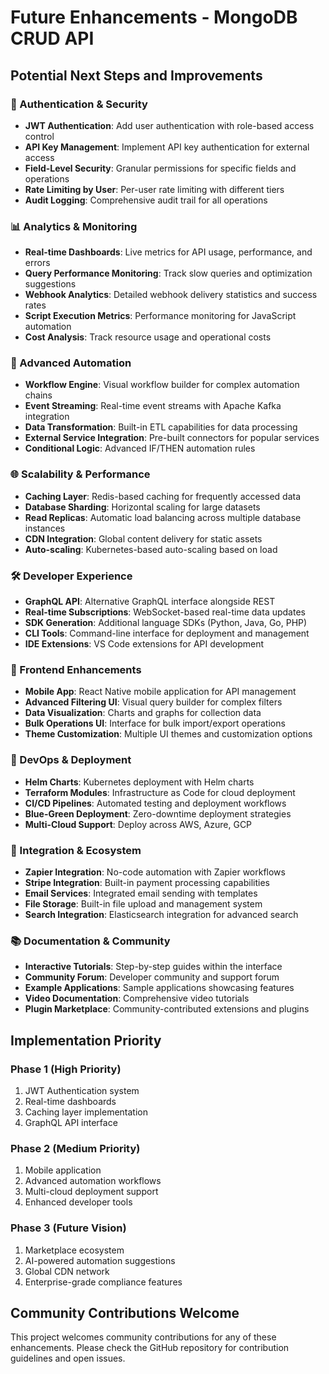 # Future Enhancements - MongoDB CRUD API

## Potential Next Steps and Improvements

### 🔐 Authentication & Security
- **JWT Authentication**: Add user authentication with role-based access control
- **API Key Management**: Implement API key authentication for external access
- **Field-Level Security**: Granular permissions for specific fields and operations
- **Rate Limiting by User**: Per-user rate limiting with different tiers
- **Audit Logging**: Comprehensive audit trail for all operations

### 📊 Analytics & Monitoring
- **Real-time Dashboards**: Live metrics for API usage, performance, and errors
- **Query Performance Monitoring**: Track slow queries and optimization suggestions
- **Webhook Analytics**: Detailed webhook delivery statistics and success rates
- **Script Execution Metrics**: Performance monitoring for JavaScript automation
- **Cost Analysis**: Track resource usage and operational costs

### 🔄 Advanced Automation
- **Workflow Engine**: Visual workflow builder for complex automation chains
- **Event Streaming**: Real-time event streams with Apache Kafka integration
- **Data Transformation**: Built-in ETL capabilities for data processing
- **External Service Integration**: Pre-built connectors for popular services
- **Conditional Logic**: Advanced IF/THEN automation rules

### 🌐 Scalability & Performance
- **Caching Layer**: Redis-based caching for frequently accessed data
- **Database Sharding**: Horizontal scaling for large datasets
- **Read Replicas**: Automatic load balancing across multiple database instances
- **CDN Integration**: Global content delivery for static assets
- **Auto-scaling**: Kubernetes-based auto-scaling based on load

### 🛠️ Developer Experience
- **GraphQL API**: Alternative GraphQL interface alongside REST
- **Real-time Subscriptions**: WebSocket-based real-time data updates
- **SDK Generation**: Additional language SDKs (Python, Java, Go, PHP)
- **CLI Tools**: Command-line interface for deployment and management
- **IDE Extensions**: VS Code extensions for API development

### 📱 Frontend Enhancements
- **Mobile App**: React Native mobile application for API management
- **Advanced Filtering UI**: Visual query builder for complex filters
- **Data Visualization**: Charts and graphs for collection data
- **Bulk Operations UI**: Interface for bulk import/export operations
- **Theme Customization**: Multiple UI themes and customization options

### 🔧 DevOps & Deployment
- **Helm Charts**: Kubernetes deployment with Helm charts
- **Terraform Modules**: Infrastructure as Code for cloud deployment
- **CI/CD Pipelines**: Automated testing and deployment workflows
- **Blue-Green Deployment**: Zero-downtime deployment strategies
- **Multi-Cloud Support**: Deploy across AWS, Azure, GCP

### 🔗 Integration & Ecosystem
- **Zapier Integration**: No-code automation with Zapier workflows
- **Stripe Integration**: Built-in payment processing capabilities
- **Email Services**: Integrated email sending with templates
- **File Storage**: Built-in file upload and management system
- **Search Integration**: Elasticsearch integration for advanced search

### 📚 Documentation & Community
- **Interactive Tutorials**: Step-by-step guides within the interface
- **Community Forum**: Developer community and support forum
- **Example Applications**: Sample applications showcasing features
- **Video Documentation**: Comprehensive video tutorials
- **Plugin Marketplace**: Community-contributed extensions and plugins

## Implementation Priority

### Phase 1 (High Priority)
1. JWT Authentication system
2. Real-time dashboards
3. Caching layer implementation
4. GraphQL API interface

### Phase 2 (Medium Priority)
1. Mobile application
2. Advanced automation workflows
3. Multi-cloud deployment support
4. Enhanced developer tools

### Phase 3 (Future Vision)
1. Marketplace ecosystem
2. AI-powered automation suggestions
3. Global CDN network
4. Enterprise-grade compliance features

## Community Contributions Welcome

This project welcomes community contributions for any of these enhancements. Please check the GitHub repository for contribution guidelines and open issues.
